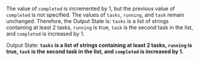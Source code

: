 The value of `completed` is incremented by 1, but the previous value of `completed` is not specified. The values of `tasks`, `running`, and `task` remain unchanged. Therefore, the Output State is: `tasks` is a list of strings containing at least 2 tasks, `running` is true, `task` is the second task in the list, and `completed` is increased by 1.

Output State: **`tasks` is a list of strings containing at least 2 tasks, `running` is true, `task` is the second task in the list, and `completed` is increased by 1.**